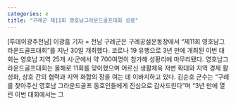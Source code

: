 ```yaml
---
categories: e
title: "구례군 제11회 영호남그라운드골프대회 성료"
---
```

[투데이광주전남] 이광흠 기자 = 전남 구례군은 구례공설운동장에서 “제11회 영호남그라운드골프대회”를 지난 30일 개최했다. 코로나 19 유행으로 3년 만에 개최된 이번 대회는 영호남 지역 25개 시·군에서 약 700여명이 참가해 성황리에 마무리됐다. 영호남그라운드골프대회는 올해로 11회를 맞이했으며 어르신 생활체육 저변 확대와 지역 경제 활성화, 상호 간의 협력과 지역 화합의 장을 여는 데 이바지하고 있다. 김순호 군수는 “구례를 찾아주신 영호남 그라운드골프 동호인들에게 진심으로 감사드린다”며 “3년 만에 열린 이번 대회에서는 그